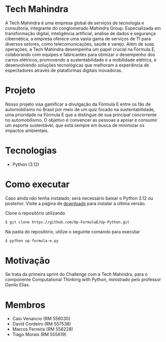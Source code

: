 # Tech Mahindra

A Tech Mahindra é uma empresa global de serviços de tecnologia e consultoria, integrante do conglomerado Mahindra Group. Especializada em transformação digital, inteligência artificial, análise de dados e segurança cibernética, a empresa oferece uma vasta gama de serviços de TI para diversos setores, como telecomunicações, saúde e varejo. Além de suas operações, a Tech Mahindra desempenha um papel crucial na Fórmula E, colaborando com equipes e fabricantes para otimizar o desempenho dos carros elétricos, promovendo a sustentabilidade e a mobilidade elétrica, e desenvolvendo soluções tecnológicas que melhoram a experiência de espectadores através de plataformas digitais inovadoras.

# Projeto

Nosso projeto visa gamificar a divulgação da Fórmula E entre os fãs de automobilismo no Brasil por meio de um quiz focado na sustentabilidade, uma prioridade na Fórmula E que a distingue de sua principal concorrente no automobilismo. O objetivo é convencer as pessoas a apoiar e consumir um esporte sustentável, que está sempre em busca de minimizar os impactos ambientais.

# Tecnologias

- Python (3.12)

# Como executar

Caso ainda não tenha instalado, será necessário baixar o Python 3.12 ou posterior. Visite a página de [downloads](https://www.python.org/downloads/) para instalar a última versão.

Clone o repositório utilizando

```sh
$ git clone https://github.com/Up-FormulaE/Up-Python.git
```

Na pasta do repositório, utilize o seguinte comando para executar

```sh
$ python up-formula-e.py
```

# Motivação

Se trata da primeira sprint do Challenge com a Tech Mahindra, para o componente Computational Thinking with Python, ministrado pelo professor Danilo Elias.

# Membros

- Caio Venancio (RM 556030)
- David Cordeiro (RM 557538)
- Marcos Ferreira (RM 556228) 
- Tiago Morais (RM 555619)